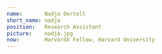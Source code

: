 ```yaml
---
name:       Nadja Oertelt
short_name: nadja
position:   Research Assistant
picture:    nadja.jpg
now:		HarvardX Fellow, Harvard University
---
```

